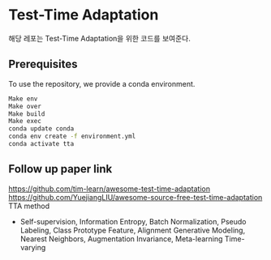 # Test-Time Adaptation 

해당 레포는 Test-Time Adaptation을 위한 코드를 보여준다.


    
## Prerequisites
To use the repository, we provide a conda environment.
```bash
Make env
Make over
Make build
Make exec
conda update conda
conda env create -f environment.yml
conda activate tta 
```


## Follow up paper link 
https://github.com/tim-learn/awesome-test-time-adaptation
https://github.com/YuejiangLIU/awesome-source-free-test-time-adaptation
TTA method 
* Self-supervision, Information Entropy, Batch Normalization, Pseudo Labeling, Class Prototype Feature, Alignment Generative Modeling, Nearest Neighbors, Augmentation Invariance, Meta-learning Time-varying

